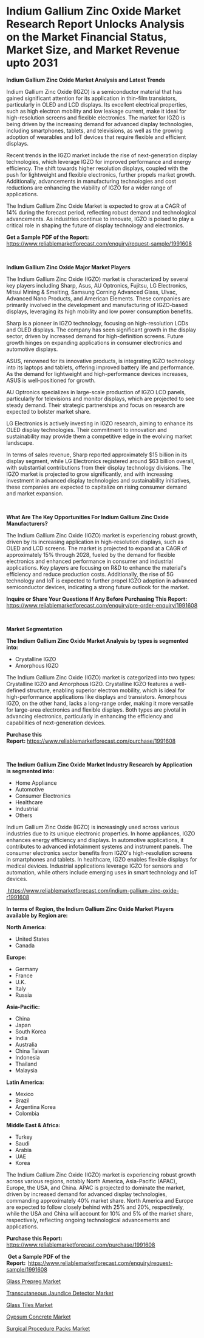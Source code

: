 <p><h1>Indium Gallium Zinc Oxide Market Research Report Unlocks Analysis on the Market Financial Status, Market Size, and Market Revenue upto 2031</h1></p><p><strong>Indium Gallium Zinc Oxide Market Analysis and Latest Trends</strong></p>
<p><p>Indium Gallium Zinc Oxide (IGZO) is a semiconductor material that has gained significant attention for its application in thin-film transistors, particularly in OLED and LCD displays. Its excellent electrical properties, such as high electron mobility and low leakage current, make it ideal for high-resolution screens and flexible electronics. The market for IGZO is being driven by the increasing demand for advanced display technologies, including smartphones, tablets, and televisions, as well as the growing adoption of wearables and IoT devices that require flexible and efficient displays.</p><p>Recent trends in the IGZO market include the rise of next-generation display technologies, which leverage IGZO for improved performance and energy efficiency. The shift towards higher resolution displays, coupled with the push for lightweight and flexible electronics, further propels market growth. Additionally, advancements in manufacturing technologies and cost reductions are enhancing the viability of IGZO for a wider range of applications.</p><p>The Indium Gallium Zinc Oxide Market is expected to grow at a CAGR of 14% during the forecast period, reflecting robust demand and technological advancements. As industries continue to innovate, IGZO is poised to play a critical role in shaping the future of display technology and electronics.</p></p>
<p><strong>Get a Sample PDF of the Report:&nbsp;</strong> <a href="https://www.reliablemarketforecast.com/enquiry/request-sample/1991608?utm_campaign=1110&utm_medium=2&utm_source=Github&utm_content=ia&utm_term=08112024&utm_id=indium-gallium-zinc-oxide">https://www.reliablemarketforecast.com/enquiry/request-sample/1991608</a></p>
<p>&nbsp;</p>
<p><strong>Indium Gallium Zinc Oxide Major Market Players</strong></p>
<p><p>The Indium Gallium Zinc Oxide (IGZO) market is characterized by several key players including Sharp, Asus, AU Optronics, Fujitsu, LG Electronics, Mitsui Mining & Smelting, Samsung Corning Advanced Glass, Ulvac, Advanced Nano Products, and American Elements. These companies are primarily involved in the development and manufacturing of IGZO-based displays, leveraging its high mobility and low power consumption benefits.</p><p>Sharp is a pioneer in IGZO technology, focusing on high-resolution LCDs and OLED displays. The company has seen significant growth in the display sector, driven by increased demand for high-definition screens. Future growth hinges on expanding applications in consumer electronics and automotive displays.</p><p>ASUS, renowned for its innovative products, is integrating IGZO technology into its laptops and tablets, offering improved battery life and performance. As the demand for lightweight and high-performance devices increases, ASUS is well-positioned for growth.</p><p>AU Optronics specializes in large-scale production of IGZO LCD panels, particularly for televisions and monitor displays, which are projected to see steady demand. Their strategic partnerships and focus on research are expected to bolster market share.</p><p>LG Electronics is actively investing in IGZO research, aiming to enhance its OLED display technologies. Their commitment to innovation and sustainability may provide them a competitive edge in the evolving market landscape.</p><p>In terms of sales revenue, Sharp reported approximately $15 billion in its display segment, while LG Electronics registered around $63 billion overall, with substantial contributions from their display technology divisions. The IGZO market is projected to grow significantly, and with increasing investment in advanced display technologies and sustainability initiatives, these companies are expected to capitalize on rising consumer demand and market expansion.</p></p>
<p>&nbsp;</p>
<p><strong>What Are The Key Opportunities For Indium Gallium Zinc Oxide Manufacturers?</strong></p>
<p><p>The Indium Gallium Zinc Oxide (IGZO) market is experiencing robust growth, driven by its increasing application in high-resolution displays, such as OLED and LCD screens. The market is projected to expand at a CAGR of approximately 15% through 2028, fueled by the demand for flexible electronics and enhanced performance in consumer and industrial applications. Key players are focusing on R&D to enhance the material's efficiency and reduce production costs. Additionally, the rise of 5G technology and IoT is expected to further propel IGZO adoption in advanced semiconductor devices, indicating a strong future outlook for the market.</p></p>
<p><strong>Inquire or Share Your Questions If Any Before Purchasing This Report:</strong> <a href="https://www.reliablemarketforecast.com/enquiry/pre-order-enquiry/1991608?utm_campaign=1110&utm_medium=2&utm_source=Github&utm_content=ia&utm_term=08112024&utm_id=indium-gallium-zinc-oxide">https://www.reliablemarketforecast.com/enquiry/pre-order-enquiry/1991608</a></p>
<p>&nbsp;</p>
<p><strong>Market Segmentation</strong></p>
<p><strong>The Indium Gallium Zinc Oxide Market Analysis by types is segmented into:</strong></p>
<p><ul><li>Crystalline IGZO</li><li>Amorphous IGZO</li></ul></p>
<p><p>The Indium Gallium Zinc Oxide (IGZO) market is categorized into two types: Crystalline IGZO and Amorphous IGZO. Crystalline IGZO features a well-defined structure, enabling superior electron mobility, which is ideal for high-performance applications like displays and transistors. Amorphous IGZO, on the other hand, lacks a long-range order, making it more versatile for large-area electronics and flexible displays. Both types are pivotal in advancing electronics, particularly in enhancing the efficiency and capabilities of next-generation devices.</p></p>
<p><strong>Purchase this Report:&nbsp;</strong><a href="https://www.reliablemarketforecast.com/purchase/1991608?utm_campaign=1110&utm_medium=2&utm_source=Github&utm_content=ia&utm_term=08112024&utm_id=indium-gallium-zinc-oxide">https://www.reliablemarketforecast.com/purchase/1991608</a></p>
<p>&nbsp;</p>
<p><strong>The Indium Gallium Zinc Oxide Market Industry Research by Application is segmented into:</strong></p>
<p><ul><li>Home Appliance</li><li>Automotive</li><li>Consumer Electronics</li><li>Healthcare</li><li>Industrial</li><li>Others</li></ul></p>
<p><p>Indium Gallium Zinc Oxide (IGZO) is increasingly used across various industries due to its unique electronic properties. In home appliances, IGZO enhances energy efficiency and displays. In automotive applications, it contributes to advanced infotainment systems and instrument panels. The consumer electronics sector benefits from IGZO's high-resolution screens in smartphones and tablets. In healthcare, IGZO enables flexible displays for medical devices. Industrial applications leverage IGZO for sensors and automation, while others include emerging uses in smart technology and IoT devices.</p></p>
<p><a href="https://www.reliablemarketforecast.com/indium-gallium-zinc-oxide-r1991608?utm_campaign=1110&utm_medium=2&utm_source=Github&utm_content=ia&utm_term=08112024&utm_id=indium-gallium-zinc-oxide">&nbsp;https://www.reliablemarketforecast.com/indium-gallium-zinc-oxide-r1991608</a></p>
<p><strong>In terms of Region, the Indium Gallium Zinc Oxide Market Players available by Region are:</strong></p>
<p>
    <p> <strong> North America: </strong>
        <ul>
            <li>United States</li>
            <li>Canada</li>
        </ul>
        </p> 
    <p> <strong> Europe: </strong>
        <ul>
            <li>Germany</li>
            <li>France</li>
            <li>U.K.</li>
            <li>Italy</li>
            <li>Russia</li>
        </ul>
        </p> 
    <p> <strong> Asia-Pacific: </strong>
        <ul>
            <li>China</li>
            <li>Japan</li>
            <li>South Korea</li>
            <li>India</li>
            <li>Australia</li>
            <li>China Taiwan</li>
            <li>Indonesia</li>
            <li>Thailand</li>
            <li>Malaysia</li>
        </ul>
        </p> 
    <p> <strong> Latin America: </strong>
        <ul>
            <li>Mexico</li>
            <li>Brazil</li>
            <li>Argentina Korea</li>
            <li>Colombia</li>
        </ul>
        </p> 
    <p> <strong> Middle East & Africa: </strong>
        <ul>
            <li>Turkey</li>
            <li>Saudi</li>
            <li>Arabia</li>
            <li>UAE</li>
            <li>Korea</li>
        </ul>
    </p>
    </p>
<p><p>The Indium Gallium Zinc Oxide (IGZO) market is experiencing robust growth across various regions, notably North America, Asia-Pacific (APAC), Europe, the USA, and China. APAC is projected to dominate the market, driven by increased demand for advanced display technologies, commanding approximately 40% market share. North America and Europe are expected to follow closely behind with 25% and 20%, respectively, while the USA and China will account for 10% and 5% of the market share, respectively, reflecting ongoing technological advancements and applications.</p></p>
<p><strong>Purchase this Report: </strong><a href="https://www.reliablemarketforecast.com/purchase/1991608?utm_campaign=1110&utm_medium=2&utm_source=Github&utm_content=ia&utm_term=08112024&utm_id=indium-gallium-zinc-oxide">https://www.reliablemarketforecast.com/purchase/1991608</a></p>
<p>&nbsp;<strong>Get a Sample PDF of the Report:&nbsp;&nbsp;</strong><a href="https://www.reliablemarketforecast.com/enquiry/request-sample/1991608?utm_campaign=1110&utm_medium=2&utm_source=Github&utm_content=ia&utm_term=08112024&utm_id=indium-gallium-zinc-oxide">https://www.reliablemarketforecast.com/enquiry/request-sample/1991608</a></p>
<p><strong></strong></p>
<p><p><a href="https://github.com/destinybqdicha/Market-Research-Report-List-1/blob/main/glass-prepreg-market.md?utm_campaign=1110&utm_medium=2&utm_source=Github&utm_content=ia&utm_term=08112024&utm_id=indium-gallium-zinc-oxide">Glass Prepreg Market</a></p><p><a href="https://issuu.com/reportprime-2/docs/transcutaneous-jaundice-detector-ma_f36b64926e0cec?utm_campaign=1110&utm_medium=2&utm_source=Github&utm_content=ia&utm_term=08112024&utm_id=indium-gallium-zinc-oxide">Transcutaneous Jaundice Detector Market</a></p><p><a href="https://github.com/timsngal/Market-Research-Report-List-1/blob/main/glass-tiles-market.md?utm_campaign=1110&utm_medium=2&utm_source=Github&utm_content=ia&utm_term=08112024&utm_id=indium-gallium-zinc-oxide">Glass Tiles Market</a></p><p><a href="https://github.com/tiesharivmasaya/Market-Research-Report-List-1/blob/main/gypsum-concrete-market.md?utm_campaign=1110&utm_medium=2&utm_source=Github&utm_content=ia&utm_term=08112024&utm_id=indium-gallium-zinc-oxide">Gypsum Concrete Market</a></p><p><a href="https://issuu.com/reportprime-2/docs/surgical-procedure-packs-market-siz_9b22970356ea07?utm_campaign=1110&utm_medium=2&utm_source=Github&utm_content=ia&utm_term=08112024&utm_id=indium-gallium-zinc-oxide">Surgical Procedure Packs Market</a></p></p>